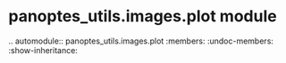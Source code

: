 panoptes\_utils.images.plot module
==================================

.. automodule:: panoptes_utils.images.plot
    :members:
    :undoc-members:
    :show-inheritance:

